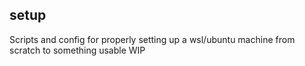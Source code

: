 ## setup
Scripts and config for properly setting up a wsl/ubuntu machine from scratch to something usable
WIP
